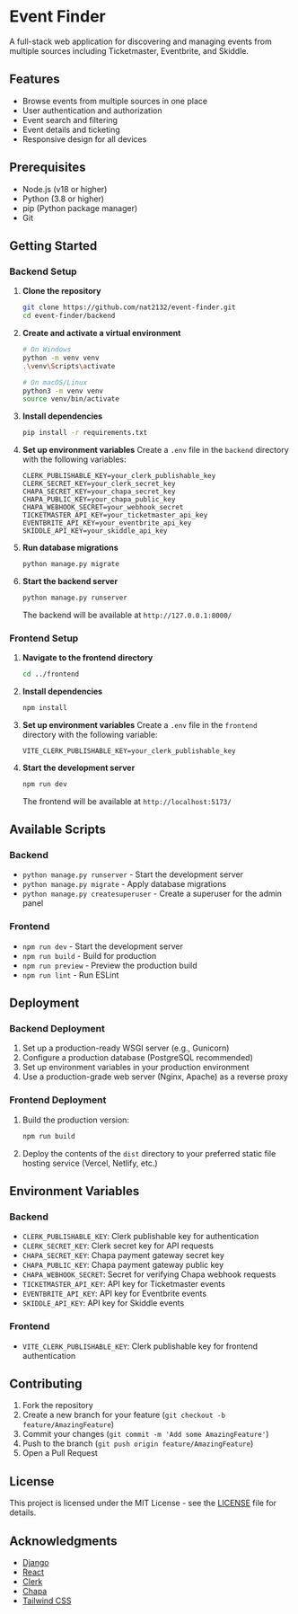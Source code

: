 # Event Finder

A full-stack web application for discovering and managing events from multiple sources including Ticketmaster, Eventbrite, and Skiddle.

## Features

- Browse events from multiple sources in one place
- User authentication and authorization
- Event search and filtering
- Event details and ticketing
- Responsive design for all devices

## Prerequisites

- Node.js (v18 or higher)
- Python (3.8 or higher)
- pip (Python package manager)
- Git

## Getting Started

### Backend Setup

1. **Clone the repository**
   ```bash
   git clone https://github.com/nat2132/event-finder.git
   cd event-finder/backend
   ```

2. **Create and activate a virtual environment**
   ```bash
   # On Windows
   python -m venv venv
   .\venv\Scripts\activate
   
   # On macOS/Linux
   python3 -m venv venv
   source venv/bin/activate
   ```

3. **Install dependencies**
   ```bash
   pip install -r requirements.txt
   ```

4. **Set up environment variables**
   Create a `.env` file in the `backend` directory with the following variables:
   ```
   CLERK_PUBLISHABLE_KEY=your_clerk_publishable_key
   CLERK_SECRET_KEY=your_clerk_secret_key
   CHAPA_SECRET_KEY=your_chapa_secret_key
   CHAPA_PUBLIC_KEY=your_chapa_public_key
   CHAPA_WEBHOOK_SECRET=your_webhook_secret
   TICKETMASTER_API_KEY=your_ticketmaster_api_key
   EVENTBRITE_API_KEY=your_eventbrite_api_key
   SKIDDLE_API_KEY=your_skiddle_api_key
   ```

5. **Run database migrations**
   ```bash
   python manage.py migrate
   ```

6. **Start the backend server**
   ```bash
   python manage.py runserver
   ```
   The backend will be available at `http://127.0.0.1:8000/`

### Frontend Setup

1. **Navigate to the frontend directory**
   ```bash
   cd ../frontend
   ```

2. **Install dependencies**
   ```bash
   npm install
   ```

3. **Set up environment variables**
   Create a `.env` file in the `frontend` directory with the following variable:
   ```
   VITE_CLERK_PUBLISHABLE_KEY=your_clerk_publishable_key
   ```

4. **Start the development server**
   ```bash
   npm run dev
   ```
   The frontend will be available at `http://localhost:5173/`

## Available Scripts

### Backend
- `python manage.py runserver` - Start the development server
- `python manage.py migrate` - Apply database migrations
- `python manage.py createsuperuser` - Create a superuser for the admin panel

### Frontend
- `npm run dev` - Start the development server
- `npm run build` - Build for production
- `npm run preview` - Preview the production build
- `npm run lint` - Run ESLint

## Deployment

### Backend Deployment
1. Set up a production-ready WSGI server (e.g., Gunicorn)
2. Configure a production database (PostgreSQL recommended)
3. Set up environment variables in your production environment
4. Use a production-grade web server (Nginx, Apache) as a reverse proxy

### Frontend Deployment
1. Build the production version:
   ```bash
   npm run build
   ```
2. Deploy the contents of the `dist` directory to your preferred static file hosting service (Vercel, Netlify, etc.)

## Environment Variables

### Backend
- `CLERK_PUBLISHABLE_KEY`: Clerk publishable key for authentication
- `CLERK_SECRET_KEY`: Clerk secret key for API requests
- `CHAPA_SECRET_KEY`: Chapa payment gateway secret key
- `CHAPA_PUBLIC_KEY`: Chapa payment gateway public key
- `CHAPA_WEBHOOK_SECRET`: Secret for verifying Chapa webhook requests
- `TICKETMASTER_API_KEY`: API key for Ticketmaster events
- `EVENTBRITE_API_KEY`: API key for Eventbrite events
- `SKIDDLE_API_KEY`: API key for Skiddle events

### Frontend
- `VITE_CLERK_PUBLISHABLE_KEY`: Clerk publishable key for frontend authentication

## Contributing

1. Fork the repository
2. Create a new branch for your feature (`git checkout -b feature/AmazingFeature`)
3. Commit your changes (`git commit -m 'Add some AmazingFeature'`)
4. Push to the branch (`git push origin feature/AmazingFeature`)
5. Open a Pull Request

## License

This project is licensed under the MIT License - see the [LICENSE](LICENSE) file for details.

## Acknowledgments

- [Django](https://www.djangoproject.com/)
- [React](https://reactjs.org/)
- [Clerk](https://clerk.com/)
- [Chapa](https://chapa.co/)
- [Tailwind CSS](https://tailwindcss.com/)
